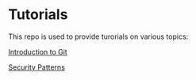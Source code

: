# Tutorials

This repo is used to provide turorials on various topics:
<!--stackedit_data:
eyJoaXN0b3J5IjpbLTcwNDY0NzQ4NF19
-->


[Introduction to Git](git_tutorial.md)

[Security Patterns](security_patterns.md)
